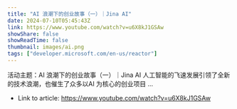 ```yaml
---
title: "AI 浪潮下的创业故事（一）｜Jina AI"
date: 2024-07-10T05:45:43Z
link: https://www.youtube.com/watch?v=u6X8kJ1GSAw
showShare: false
showReadTime: false
thumbnail: images/ai.png
tags: ["developer.microsoft.com/en-us/reactor"]
---
```

活动主题：AI 浪潮下的创业故事（一）｜Jina AI 人工智能的飞速发展引领了全新的技术浪潮，也催生了众多以AI 为核心的创业项目 ...

- Link to article: https://www.youtube.com/watch?v=u6X8kJ1GSAw